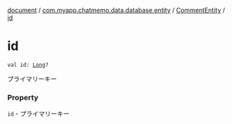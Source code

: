[document](../../index.md) / [com.myapp.chatmemo.data.database.entity](../index.md) / [CommentEntity](index.md) / [id](./id.md)

# id

`val id: `[`Long`](https://kotlinlang.org/api/latest/jvm/stdlib/kotlin/-long/index.html)`?`

プライマリーキー

### Property

`id` - プライマリーキー